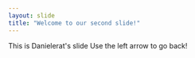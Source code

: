```yaml
---
layout: slide
title: "Welcome to our second slide!"
---
```

This is Danielerat's slide 
Use the left arrow to go back!
